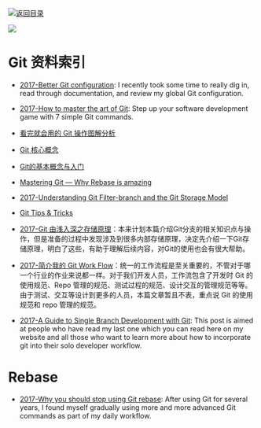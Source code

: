 [![返回目录](https://parg.co/UGo)](https://parg.co/b4z) 


 


 


 




![](https://cdn-images-1.medium.com/max/2000/1*D2NgKZ1T7LYXrFPAXnorTg.jpeg)
# Git 资料索引





- [2017-Better Git configuration](https://blog.scottnonnenberg.com/better-git-configuration/): I recently took some time to really dig in, read through documentation, and review my global Git configuration.

- [2017-How to master the art of Git](https://parg.co/bsu): Step up your software development game with 7 simple Git commands.

- [看完就会用的 Git 操作图解分析](http://blog.yubangweb.com/kan-wan-jiu-hui-yong-de-gitcao-zuo-tu-jie-fen-xi/)

- [Git 核心概念](https://zhuanlan.zhihu.com/p/22750675?utm_source=qq&utm_medium=social) 

- [Git的基本概念与入门](http://www.epubit.com.cn/article/829) 

- [Mastering Git — Why Rebase is amazing](https://hackernoon.com/mastering-git-why-rebase-is-amazing-a954485b128a?source=reading_list---------90-1---------)

- [2017-Understanding Git Filter-branch and the Git Storage Model](http://6me.us/LDeJQS)

- [Git Tips & Tricks](https://wikileaks.org/ciav7p1/cms/page_1179773.html) 

- [2017-Git 由浅入深之存储原理](http://blog.codingplayboy.com/2017/03/23/git_internal/)：本来计划本篇介绍Git分支的相关知识点与操作，但是准备的过程中发现涉及到很多内部存储原理，决定先介绍一下Git存储原理，明白了这些，有助于理解后续内容，对Git的使用也会有很大帮助。 

- [2017-简介我的 Git Work Flow](http://zhoulingyu.com/2017/05/08/Git-Work-Flow/)：统一的工作流程是至关重要的，不管对于哪一个行业的作业来说都一样。对于我们开发人员，工作流包含了开发时 Git 的使用规范、Repo 管理的规范、测试过程的规范、设计交互的管理规范等等。由于测试、交互等设计到更多的人员，本篇文章暂且不表，重点说 Git 的使用规范和 repo 管理的规范。

- [2017-A Guide to Single Branch Development with Git](https://parg.co/bBr): This post is aimed at people who have read my last one which you can read here on my website and all those who want to learn more about how to incorporate git into their solo developer workflow.


# Rebase

- [2017-Why you should stop using Git rebase](https://parg.co/bBO): After using Git for several years, I found myself gradually using more and more advanced Git commands as part of my daily workflow.